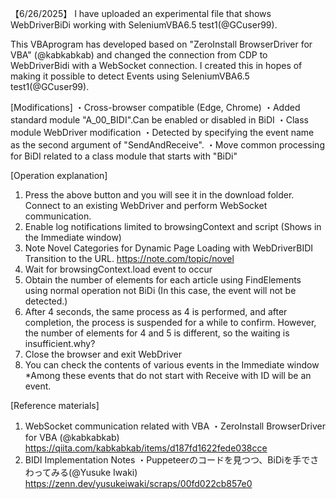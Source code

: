 【6/26/2025】
I have uploaded an experimental file that shows WebDriverBiDi working with SeleniumVBA6.5 test1(@GCuser99).

This VBAprogram has developed based on "ZeroInstall BrowserDriver for VBA" (@kabkabkab) and changed the connection from CDP to WebDriverBidi with a WebSocket connection. I created this in hopes of making it possible to detect Events using SeleniumVBA6.5 test1(@GCuser99).

[Modifications]
・Cross-browser compatible (Edge, Chrome)
・Added standard module "A_00_BIDI".Can be enabled or disabled in BiDI
・Class module WebDriver modification
・Detected by specifying the event name as the second argument of "SendAndReceive".
・Move common processing for BiDI related to a class module that starts with "BiDi"

[Operation explanation]
1. Press the above button and you will see it in the download folder.
Connect to an existing WebDriver and perform WebSocket communication.
2. Enable log notifications limited to browsingContext and script
(Shows in the Immediate window)
3. Note Novel Categories for Dynamic Page Loading with WebDriverBIDI
Transition to the URL.
https://note.com/topic/novel
4. Wait for browsingContext.load event to occur
5. Obtain the number of elements for each article using FindElements using normal operation not BiDi
(In this case, the event will not be detected.)
6. After 4 seconds, the same process as 4 is performed, and after completion, the process is suspended for a while to confirm.
However, the number of elements for 4 and 5 is different, so the waiting is insufficient.why?
7. Close the browser and exit WebDriver
8. You can check the contents of various events in the Immediate window
*Among these events that do not start with Receive with ID will be an event.

[Reference materials]
1. WebSocket communication related with VBA
・ZeroInstall BrowserDriver for VBA (@kabkabkab)
https://qiita.com/kabkabkab/items/d187fd1622fede038cce
2. BIDI Implementation Notes
・Puppeteerのコードを見つつ、BiDiを手でさわってみる(@Yusuke Iwaki)
https://zenn.dev/yusukeiwaki/scraps/00fd022cb857e0
